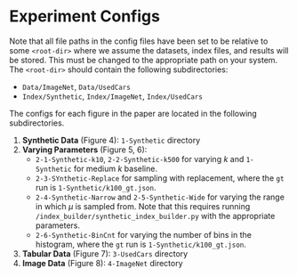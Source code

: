 # Experiment Configs

Note that all file paths in the config files have been set to be relative to some `<root-dir>` where we assume the datasets, index files, and results will be stored. This must be changed to the appropriate path on your system. The `<root-dir>` should contain the following subdirectories:
- `Data/ImageNet`, `Data/UsedCars`
- `Index/Synthetic`, `Index/ImageNet`, `Index/UsedCars`

The configs for each figure in the paper are located in the following subdirectories. 

1. **Synthetic Data** (Figure 4): `1-Synthetic` directory
2. **Varying Parameters** (Figure 5, 6): 
   - `2-1-Synthetic-k10`, `2-2-Synthetic-k500` for varying $k$ and `1-Synthetic` for medium $k$ baseline.
   - `2-3-SYnthetic-Replace` for sampling with replacement, where the `gt` run is `1-Synthetic/k100_gt.json`.
   - `2-4-Synthetic-Narrow` and `2-5-Synthetic-Wide` for varying the range in which $\mu$ is sampled from. Note that this requires running `/index_builder/synthetic_index_builder.py` with the appropriate parameters.
   - `2-6-Synthetic-BinCnt` for varying the number of bins in the histogram, where the `gt` run is `1-Synthetic/k100_gt.json`.
3. **Tabular Data** (Figure 7): `3-UsedCars` directory
4. **Image Data** (Figure 8): `4-ImageNet` directory